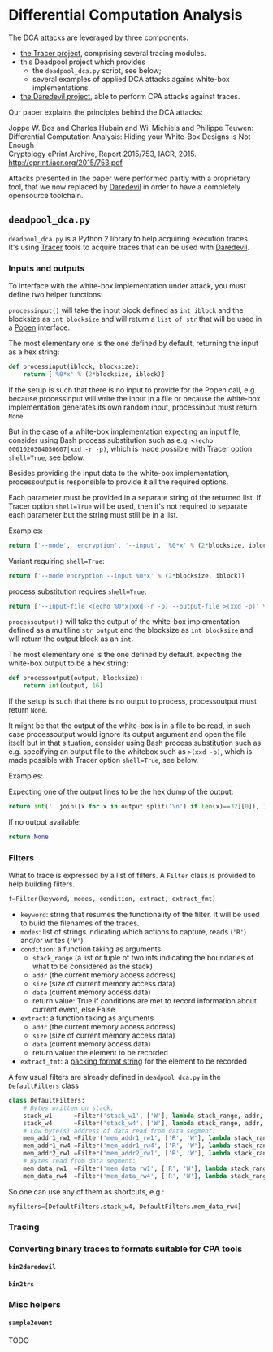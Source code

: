 # Differential Computation Analysis

The DCA attacks are leveraged by three components:

 * [the Tracer project](https://github.com/SideChannelMarvels/Tracer), comprising several tracing modules.
 * this Deadpool project which provides
   * the ```deadpool_dca.py``` script, see below;
   * several examples of applied DCA attacks agains white-box implementations.
 * [the Daredevil project](https://github.com/SideChannelMarvels/Daredevil), able to perform CPA attacks against traces.

Our paper explains the principles behind the DCA attacks:

Joppe W. Bos and Charles Hubain and Wil Michiels and Philippe Teuwen:  
Differential Computation Analysis: Hiding your White-Box Designs is Not Enough  
Cryptology ePrint Archive, Report 2015/753, IACR, 2015.  
http://eprint.iacr.org/2015/753.pdf

Attacks presented in the paper were performed partly with a proprietary tool, that we now replaced by
[Daredevil](https://github.com/SideChannelMarvels/Daredevil) in order to have a completely opensource toolchain.

## ```deadpool_dca.py```

```deadpool_dca.py``` is a Python 2 library to help acquiring execution traces.  
It's using [Tracer](https://github.com/SideChannelMarvels/Tracer) tools to acquire traces that can be used with [Daredevil](https://github.com/SideChannelMarvels/Daredevil).

### Inputs and outputs

To interface with the white-box implementation under attack, you must define two helper functions:  

```processinput()``` will take the input block defined as ```int iblock``` and the blocksize as ```int blocksize``` and will return a ```list of str``` that will be used in a [Popen](https://docs.python.org/2/library/subprocess.html) interface.

The most elementary one is the one defined by default, returning the input as a hex string:
```python
def processinput(iblock, blocksize):
    return ['%0*x' % (2*blocksize, iblock)]
```

If the setup is such that there is no input to provide for the Popen call, e.g. because processinput will write the input in a file or because the white-box implementation generates its own random input, processinput must return ```None```.

But in the case of a white-box implementation expecting an input file, consider using Bash process substitution such as e.g. ```<(echo 0001020304050607|xxd -r -p)```, which is made possible with Tracer option ```shell=True```, see below.

Besides providing the input data to the white-box implementation, processoutput is responsible to provide it all the required options.

Each parameter must be provided in a separate string of the returned list. If Tracer option ```shell=True``` will be used, then it's not required to separate each parameter but the string must still be in a list.

Examples:
```python
return ['--mode', 'encryption', '--input', '%0*x' % (2*blocksize, iblock)]
```

Variant requiring ```shell=True```:
```python
return ['--mode encryption --input %0*x' % (2*blocksize, iblock)]
```

process substitution requires ```shell=True```:
```python
return ['--input-file <(echo %0*x|xxd -r -p) --output-file >(xxd -p)' % (2*blocksize, iblock)]
```

```processoutput()``` will take the output of the white-box implementation defined as a multiline ```str output``` and the blocksize as ```int blocksize``` and will return the output block as an ```int```.

The most elementary one is the one defined by default, expecting the white-box output to be a hex string:
```python
def processoutput(output, blocksize):
    return int(output, 16)
```

If the setup is such that there is no output to process, processoutput must return ```None```.

It might be that the output of the white-box is in a file to be read, in such case processoutput would ignore its output argument and open the file itself but in that situation, consider using Bash process substitution such as e.g. specifying an output file to the whitebox such as ```>(xxd -p)```, which is made possible with Tracer option ```shell=True```, see below.

Examples:

Expecting one of the output lines to be the hex dump of the output:
```python
return int(''.join([x for x in output.split('\n') if len(x)==32][0]), 16)
```

If no output available:
```python
return None
```

### Filters

What to trace is expressed by a list of filters. A ```Filter``` class is provided to help building filters.

```python
f=Filter(keyword, modes, condition, extract, extract_fmt)
```
 * ```keyword```: string that resumes the functionality of the filter. It will be used to build the filenames of the traces.
 * ```modes```: list of strings indicating which actions to capture, reads (```'R'```) and/or writes (```'W'```)
 * ```condition```: a function taking as arguments 
   * ```stack_range``` (a list or tuple of two ints indicating the boundaries of what to be considered as the stack)
   * ```addr``` (the current memory access address)
   * ```size``` (size of current memory access data)
   * ```data``` (current memory access data)
   * return value: True if conditions are met to record information about current event, else False
 * ```extract```: a function taking as arguments
   * ```addr``` (the current memory access address)
   * ```size``` (size of current memory access data)
   * ```data``` (current memory access data)
   * return value: the element to be recorded
 * ```extract_fmt```: a [packing format string](https://docs.python.org/2/library/struct.html) for the element to be recorded

A few usual filters are already defined in ```deadpool_dca.py``` in the ```DefaultFilters``` class

```python
class DefaultFilters:
    # Bytes written on stack:
    stack_w1      =Filter('stack_w1', ['W'], lambda stack_range, addr, size, data: stack_range[0] <= addr <= stack_range[1] and size == 1, lambda addr, size, data: data, '<B')
    stack_w4      =Filter('stack_w4', ['W'], lambda stack_range, addr, size, data: stack_range[0] <= addr <= stack_range[1] and size == 4, lambda addr, size, data: data, '<I')
    # Low byte(s) address of data read from data segment:
    mem_addr1_rw1 =Filter('mem_addr1_rw1', ['R', 'W'], lambda stack_range, addr, size, data: (addr < stack_range[0] or addr > stack_range[1]) and size == 1, lambda addr, size, data: addr & 0xFF, '<B')
    mem_addr1_rw4 =Filter('mem_addr1_rw4', ['R', 'W'], lambda stack_range, addr, size, data: (addr < stack_range[0] or addr > stack_range[1]) and size == 4, lambda addr, size, data: addr & 0xFF, '<B')
    mem_addr2_rw1 =Filter('mem_addr2_rw1', ['R', 'W'], lambda stack_range, addr, size, data: (addr < stack_range[0] or addr > stack_range[1]) and size == 1, lambda addr, size, data: addr & 0xFFFF, '<H')
    # Bytes read from data segment:
    mem_data_rw1  =Filter('mem_data_rw1', ['R', 'W'], lambda stack_range, addr, size, data: (addr < stack_range[0] or addr > stack_range[1]) and size == 1, lambda addr, size, data: data, '<B')
    mem_data_rw4  =Filter('mem_data_rw4', ['R', 'W'], lambda stack_range, addr, size, data: (addr < stack_range[0] or addr > stack_range[1]) and size == 4, lambda addr, size, data: data, '<I')
```

So one can use any of them as shortcuts, e.g.:

```python.
myfilters=[DefaultFilters.stack_w4, DefaultFilters.mem_data_rw4]
```

### Tracing

### Converting binary traces to formats suitable for CPA tools

#### ```bin2daredevil```

#### ```bin2trs```

### Misc helpers

#### ```sample2event```

TODO
